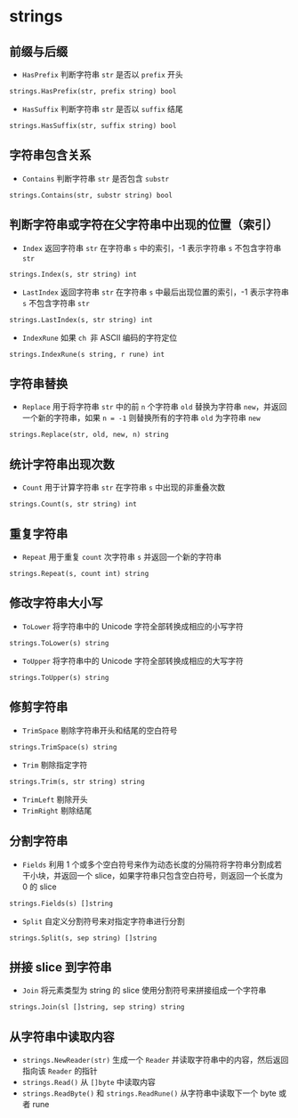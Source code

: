 # strings

## 前缀与后缀

- `HasPrefix` 判断字符串 `str` 是否以 `prefix` 开头

```
strings.HasPrefix(str, prefix string) bool
```

- `HasSuffix` 判断字符串 `str` 是否以 `suffix` 结尾

```
strings.HasSuffix(str, suffix string) bool
```

## 字符串包含关系

- `Contains` 判断字符串 `str` 是否包含 `substr`

```
strings.Contains(str, substr string) bool
```

## 判断字符串或字符在父字符串中出现的位置（索引）

- `Index` 返回字符串 `str` 在字符串 `s` 中的索引，-1 表示字符串 `s` 不包含字符串 `str`

```
strings.Index(s, str string) int
```

- `LastIndex` 返回字符串 `str` 在字符串 `s` 中最后出现位置的索引，-1 表示字符串 `s` 不包含字符串 `str`

```
strings.LastIndex(s, str string) int
```

- `IndexRune` 如果 `ch `非 ASCII 编码的字符定位

```
strings.IndexRune(s string, r rune) int
```

## 字符串替换

- `Replace` 用于将字符串 `str` 中的前 `n` 个字符串 `old` 替换为字符串 `new`，并返回一个新的字符串，如果 `n = -1` 则替换所有的字符串 `old` 为字符串 `new`

```
strings.Replace(str, old, new, n) string
```

## 统计字符串出现次数

- `Count` 用于计算字符串 `str` 在字符串 `s` 中出现的非重叠次数

```
strings.Count(s, str string) int
```

## 重复字符串

- `Repeat` 用于重复 `count` 次字符串 `s` 并返回一个新的字符串

```
strings.Repeat(s, count int) string
```

## 修改字符串大小写

- `ToLower` 将字符串中的 Unicode 字符全部转换成相应的小写字符
 
```
strings.ToLower(s) string
```

- `ToUpper` 将字符串中的 Unicode 字符全部转换成相应的大写字符

```
strings.ToUpper(s) string
```

## 修剪字符串

- `TrimSpace` 剔除字符串开头和结尾的空白符号

```
strings.TrimSpace(s) string
```

- `Trim` 剔除指定字符

```
strings.Trim(s, str string) string
```

- `TrimLeft` 剔除开头
- `TrimRight` 剔除结尾

## 分割字符串

- `Fields` 利用 1 个或多个空白符号来作为动态长度的分隔符将字符串分割成若干小块，并返回一个 slice，如果字符串只包含空白符号，则返回一个长度为 0 的 slice
 
```
strings.Fields(s) []string
```

- `Split` 自定义分割符号来对指定字符串进行分割

```
strings.Split(s, sep string) []string
```

## 拼接 slice 到字符串

- `Join` 将元素类型为 string 的 slice 使用分割符号来拼接组成一个字符串

```
strings.Join(sl []string, sep string) string
```

## 从字符串中读取内容

- `strings.NewReader(str)` 生成一个 `Reader` 并读取字符串中的内容，然后返回指向该 `Reader` 的指针
- `strings.Read()` 从 `[]byte` 中读取内容
- `strings.ReadByte()` 和 `strings.ReadRune()` 从字符串中读取下一个 byte 或者 rune
